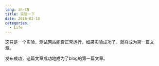 ```yaml
---
lang: zh-CN
title: 实验一下
date: 2016-02-18
categories:
  - Life
---
```

这只是一个实验，测试网站能否正常运行。如果实验成功了，就将成为第一篇文章。

发布成功，这篇文章成功地成为了blog的第一篇文章。
